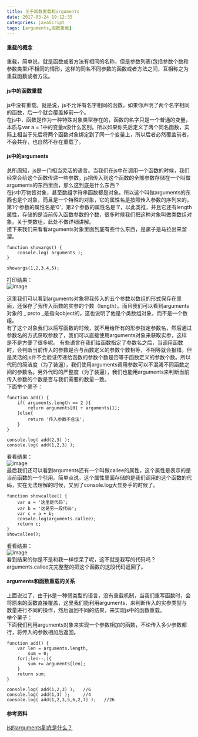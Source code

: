 ```yaml
---
title: 关于函数重载和arguments
date: 2017-03-24 19:12:35
categories: javaScript
tags: [arguments,函数重载]
---
```

#### 重载的概念
重载，简单说，就是函数或者方法有相同的名称，但是参数列表(包括参数个数和参数类型)不相同的情形，这样的同名不同参数的函数或者方法之间，互相称之为重载函数或者方法。
<!--more-->
#### js中的函数重载
js中没有重载。就是说，js不允许有名字相同的函数，如果你声明了两个名字相同的函数，后一个就会覆盖掉前一个。  
在js中，函数是作为一种特殊对象类型存在的，函数的名字只是一个普通的变量，本质与var a = 1中的变量a没什么区别。所以如果你先后定义了两个同名函数，实际上相当于先后将两个函数对象绑定到了同一个变量上，所以后者必然覆盖前者，不会共存，也自然不存在重载了。
#### js中的arguments  
总所周知，js是一门相当灵活的语言。当我们在js中在调用一个函数的时候，我们经常会给这个函数传递一些参数，js把传入到这个函数的全部参数存储在一个叫做arguments的东西里面，那么这到底是什么东西？  
在js中万物皆对象，甚至数组字符串函数都是对象。所以这个叫做arguments的东西也是个对象，而且是一个特殊的对象，它的属性名是按照传入参数的序列来的，第1个参数的属性名是’0’，第2个参数的属性名是’1’，以此类推，并且它还有length属性，存储的是当前传入函数参数的个数，很多时候我们把这种对象叫做类数组对象。关于类数组，此处不做详细讲解。  
接下来我们来看看arguments对象里面到底有些什么东西，是骡子是马拉出来溜溜。  

```
function showargs() {
    console.log( arguments );
}

showargs(1,2,3,4,5);
```
打印结果：  
![image](http://img.blog.csdn.net/20161119152524405)  

这里我们可以看到arguments对象将我传入的五个参数以数组的形式保存在里面，还保存了我传入函数的实参的个数（length）。而且我们可以看到arguments对象的 _ proto _是指向object的，这也说明了他是个类数组对象，而不是一个数组。  
有了这个对象我们以后写函数的时候，就不用给所有的形参指定参数名，然后通过参数名的方式获取参数了，我们可以直接使用arguments对象来获取实参，这样是不是方便了很多呢。 
有些语言在我们给函数指定了参数名之后，当调用函数时，会判断当前传入的参数是否与函数定义的参数个数相等，不相等就会报错。但是灵活的js并不会验证传递给函数的参数个数是否等于函数定义的参数个数。所以代码的简洁度（为了装逼），我们使用arguments调用参数可以不混淆不同函数之间的参数名。另外代码的严整度（为了装逼），我们也能用arguments来判断当前传入参数的个数是否与我们需要的数量一致。  
下面举个栗子：
```
function add() {
    if( arguments.length == 2 ){
        return arguments[0] + arguments[1];
    }else{
        return '传入参数不合法';
    }
}

console.log( add(2,3) );
console.log( add(1,2,3) );
```
看看结果：  
![image](http://img.blog.csdn.net/20161119154939672)  
最后我们还可以看到arguments还有一个叫做callee的属性，这个属性是表示的是当前函数的一个引用。简单点说，这个属性里面存储的是我们调用的这个函数的代码，实在无法理解的时候，又到了console.log大显身手的时候了。  
```
function showcallee() {
    var a = '这里是代码';
    var b = '这是另一段代码';
    var c = a + b;
    console.log(arguments.callee);
    return c;
}
showcallee();
```
看看结果：  
![image](http://img.blog.csdn.net/20161119161029575)  
看到结果的你是不是和我一样惊呆了呢，这不就是我写的代码吗？arguments.callee完完整整的把这个函数的这段代码返回了。 
#### arguments和函数重载的关系
上面说过了，由于js是一种弱类型的语言，没有重载机制，当我们重写函数时，会将原来的函数直接覆盖，这里我们能利用arguments，来判断传入的实参类型与数量进行不同的操作，然后返回不同的结果，来实现js中的函数重载。  
举个栗子：  
下面我们利用arguments对象来实现一个参数相加的函数，不论传入多少参数都行，将传入的参数相加后返回。 
```
function add() {
    var len = arguments.length,
        sum = 0;
    for(;len--;){
        sum += arguments[len];
    }
    return sum;
}

console.log( add(1,2,3) );   //6
console.log( add(1,3) );     //4
console.log( add(1,2,3,5,6,2,7) );   //26
``` 
#### 参考资料
[js的arguments到底是什么？](http://blog.csdn.net/qq_16339527/article/details/53231725)
